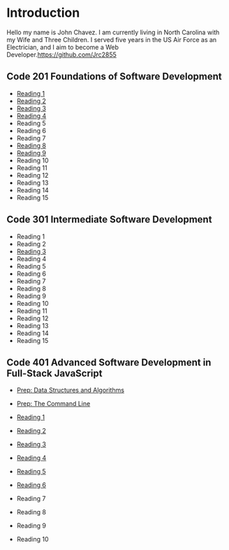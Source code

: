 # Introduction
Hello my name is John Chavez. I am currently living in North Carolina with my Wife and Three Children. I served five years in the US Air Force as an Electrician, and I aim to become a Web Developer.https://github.com/Jrc2855

## Code 201 Foundations of Software Development

* [Reading 1](Reading1.md)
* [Reading 2](Reading2.md)
* [Reading 3](Reading3.md)
* [Reading 4](Reading4.md)
* Reading 5
* Reading 6
* Reading 7
* [Reading 8](Reading8.md)
* [Reading 9](Reading9.md)
* Reading 10
* Reading 11
* Reading 12
* Reading 13
* Reading 14
* Reading 15

## Code 301 Intermediate Software Development

* Reading 1
* Reading 2
* [Reading 3](301-3.md)
* Reading 4
* Reading 5
* Reading 6
* Reading 7
* Reading 8
* Reading 9
* Reading 10
* Reading 11
* Reading 12
* Reading 13
* Reading 14
* Reading 15

## Code 401 Advanced Software Development in Full-Stack JavaScript

* [Prep: Data Structures and Algorithms](401-DSA.md)
* [Prep: The Command Line](401-TCL.md)

* [Reading 1](401-1.md)
* [Reading 2](401-2.md)
* [Reading 3](401-3.md)
* [Reading 4](401-4.md)
* [Reading 5](401-5.md)
* [Reading 6](401-6.md)
* Reading 7
* Reading 8
* Reading 9
* Reading 10